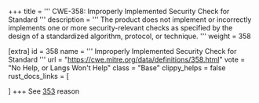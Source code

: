 +++
title = '''
CWE-358: Improperly Implemented Security Check for Standard
'''
description	= '''
The product does not implement or incorrectly implements one or more security-relevant checks as specified by the design of a standardized algorithm, protocol, or technique.
'''
weight = 358

[extra]
id = 358
name = '''
Improperly Implemented Security Check for Standard
'''
url = "https://cwe.mitre.org/data/definitions/358.html"
vote = "No Help, or Langs Won't Help"
class = "Base"
clippy_helps = false
rust_docs_links = [

]
+++
See [353](rust-are-we-secure-yet/cwes/cwe-353) reason
